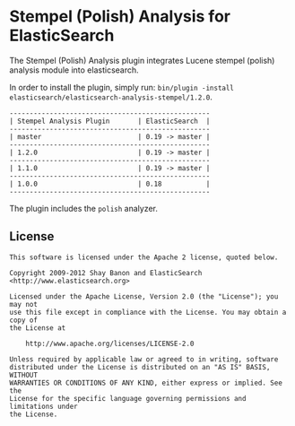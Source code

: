 Stempel (Polish) Analysis for ElasticSearch
==================================

The Stempel (Polish) Analysis plugin integrates Lucene stempel (polish) analysis module into elasticsearch.

In order to install the plugin, simply run: `bin/plugin -install elasticsearch/elasticsearch-analysis-stempel/1.2.0`.

    --------------------------------------------------
    | Stempel Analysis Plugin       | ElasticSearch  |
    --------------------------------------------------
    | master                        | 0.19 -> master |
    --------------------------------------------------
    | 1.2.0                         | 0.19 -> master |
    --------------------------------------------------
    | 1.1.0                         | 0.19 -> master |
    --------------------------------------------------
    | 1.0.0                         | 0.18           |
    --------------------------------------------------

The plugin includes the `polish` analyzer.

License
-------

    This software is licensed under the Apache 2 license, quoted below.

    Copyright 2009-2012 Shay Banon and ElasticSearch <http://www.elasticsearch.org>

    Licensed under the Apache License, Version 2.0 (the "License"); you may not
    use this file except in compliance with the License. You may obtain a copy of
    the License at

        http://www.apache.org/licenses/LICENSE-2.0

    Unless required by applicable law or agreed to in writing, software
    distributed under the License is distributed on an "AS IS" BASIS, WITHOUT
    WARRANTIES OR CONDITIONS OF ANY KIND, either express or implied. See the
    License for the specific language governing permissions and limitations under
    the License.

